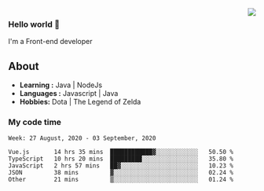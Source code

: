 <img align='right' src="https://github-readme-stats.vercel.app/api?username=jumodada&show_icons=true&theme=vue">

### Hello world 👋

I'm a Front-end developer 
    
## About
-  **Learning :** Java | NodeJs
-  **Languages :** Javascript | Java
-  **Hobbies:** Dota | The Legend of Zelda

### My code time

<!--START_SECTION:waka-->
```text
Week: 27 August, 2020 - 03 September, 2020

Vue.js       14 hrs 35 mins  ████████████▓░░░░░░░░░░░░   50.50 % 
TypeScript   10 hrs 20 mins  █████████░░░░░░░░░░░░░░░░   35.80 % 
JavaScript   2 hrs 57 mins   ██▓░░░░░░░░░░░░░░░░░░░░░░   10.23 % 
JSON         38 mins         ▓░░░░░░░░░░░░░░░░░░░░░░░░   02.24 % 
Other        21 mins         ▒░░░░░░░░░░░░░░░░░░░░░░░░   01.24 % 
```
<!--END_SECTION:waka-->
